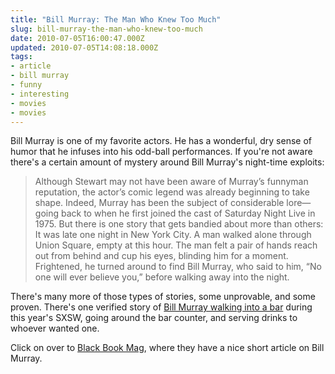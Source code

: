 ```yaml
---
title: "Bill Murray: The Man Who Knew Too Much"
slug: bill-murray-the-man-who-knew-too-much
date: 2010-07-05T16:00:47.000Z
updated: 2010-07-05T14:08:18.000Z
tags:
- article
- bill murray
- funny
- interesting
- movies
- movies
---
```


Bill Murray is one of my favorite actors.  He has a wonderful, dry sense of humor that he infuses into his odd-ball performances.  If you're not aware there's a certain amount of mystery around Bill Murray's night-time exploits:

<blockquote> Although Stewart may not have been aware of Murray’s funnyman reputation, the actor’s comic legend was already beginning to take shape. Indeed, Murray has been the subject of considerable lore—going back to when he first joined the cast of Saturday Night Live in 1975. But there is one story that gets bandied about more than others: It was late one night in New York City. A man walked alone through Union Square, empty at this hour. The man felt a pair of hands reach out from behind and cup his eyes, blinding him for a moment. Frightened, he turned around to find Bill Murray, who said to him, “No one will ever believe you,” before walking away into the night.</blockquote>

There's many more of those types of stories, some unprovable, and some proven.  There's one verified story of <a href="http://www.youtube.com/watch?v=fwwEGjGbxXM">Bill Murray walking into a bar</a> during this year's SXSW, going around the bar counter, and serving drinks to whoever wanted one.

Click on over to <a href="http://www.blackbookmag.com/article/bill-murray-the-man-who-knew-too-much/20037">Black Book Mag</a>, where they have a nice short article on Bill Murray.
